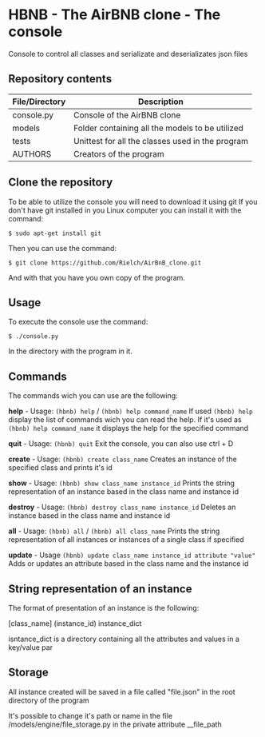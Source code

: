 # HBNB - The AirBNB clone - The console

  Console to control all classes and serializate and deserializates json files

## Repository contents

   File/Directory | Description
   -------------- | -----------
   console.py | Console of the AirBNB clone
   models | Folder containing all the models to be utilized
   tests | Unittest for all the classes used in the program
   AUTHORS | Creators of the program

## Clone the repository

   To be able to utilize the console you will need to download it using git
   If you don't have git installed in you Linux computer you can install it with the command:

   ```
   $ sudo apt-get install git
   ```

   Then you can use the command:

   ```
   $ git clone https://github.com/Rielch/AirBnB_clone.git
   ```

   And with that you have you own copy of the program.

## Usage

   To execute the console use the command:

   ```
   $ ./console.py
   ```

   In the directory with the program in it.


## Commands

   The commands wich you can use are the following:

   **help** - Usage: `(hbnb) help` / `(hbnb) help command_name`
   	    If used `(hbnb) help` display the list of commands wich you can read the help. If it's used as `(hbnb) help command_name` it displays the help for the specified command

   **quit** - Usage: `(hbnb) quit`
   	    Exit the console, you can also use ctrl + D

   **create** - Usage: `(hbnb) create class_name`
   	      Creates an instance of the specified class and prints it's id

   **show** - Usage: `(hbnb) show class_name instance_id`
   	    Prints the string representation of an instance based in the class name and instance id

   **destroy** - Usage: `(hbnb) destroy class_name instance_id`
   	       Deletes an instance based in the class name and instance id

   **all** - Usage: `(hbnb) all` / `(hbnb) all class_name`
   	   Prints the string representation of all instances or instances of a single class if specified

   **update** - Usage `(hbnb) update class_name instance_id attribute "value"`
   	      Adds or updates an attribute based in the class name and the instance id

## String representation of an instance

   The format of presentation of an instance is the following:

   [class_name] (instance_id) instance_dict

   isntance_dict is a directory containing all the attributes and values in a key/value par

## Storage

   All instance created will be saved in a file called "file.json" in the root directory of the program

   It's possible to change it's path or name in the file /models/engine/file_storage.py in the private attribute __file_path